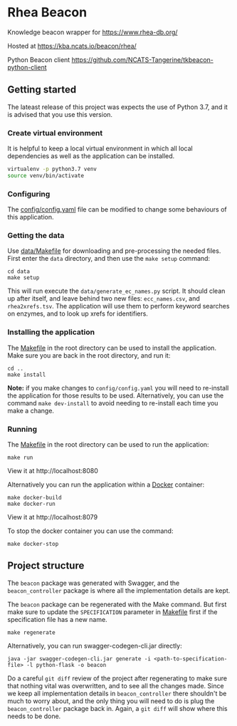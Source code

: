 # Rhea Beacon

Knowledge beacon wrapper for https://www.rhea-db.org/

Hosted at https://kba.ncats.io/beacon/rhea/

Python Beacon client https://github.com/NCATS-Tangerine/tkbeacon-python-client

## Getting started

The lateast  release of this project was expects the use of Python 3.7, and it is advised that you use this version.

### Create virtual environment

It is helpful to keep a local virtual environment in which all local dependencies as well as the application can be installed.

```sh
virtualenv -p python3.7 venv
source venv/bin/activate
```

### Configuring

The [config/config.yaml](config/config.yaml) file can be modified to change some behaviours of this application.

### Getting the data

Use [data/Makefile](data/Makefile) for downloading and pre-processing the needed files. First enter the `data` directory, and then use the `make setup` command:
```shell
cd data
make setup
```
This will run execute the `data/generate_ec_names.py` script. It should clean up after itself, and leave behind two new files: `ecc_names.csv`, and `rhea2xrefs.tsv`. The application will use them to perform keyword searches on enzymes, and to look up xrefs for identifiers.

### Installing the application

The [Makefile](Makefile) in the root directory can be used to install the application. Make sure you are back in the root directory, and run it:

```shell
cd ..
make install
```

**Note:** if you make changes to `config/config.yaml` you will need to re-install the application for those results to be used. Alternatively, you can use the command `make dev-install` to avoid needing to re-install each time you make a change.

### Running

The [Makefile](Makefile) in the root directory can be used to run the application:

```shell
make run
```

View it at http://localhost:8080

Alternatively you can run the application within a [Docker](https://docs.docker.com/engine/installation/) container:

```shell
make docker-build
make docker-run
```

View it at http://localhost:8079

To stop the docker container you can use the command:

```shell
make docker-stop
```

## Project structure


The `beacon` package was generated with Swagger, and the `beacon_controller` package is where all the implementation details are kept.

The `beacon` package can be regenerated with the Make command. But first make sure to update the `SPECIFICATION` parameter in [Makefile](Makefile) first if the specification file has a new name.

```
make regenerate
```

Alternatively, you can run swagger-codegen-cli.jar directly:

```
java -jar swagger-codegen-cli.jar generate -i <path-to-specification-file> -l python-flask -o beacon
```

Do a careful `git diff` review of the project after regenerating to make sure that nothing vital was overwritten, and to see all the changes made. Since we keep all implementation details in `beacon_controller` there shouldn't be much to worry about, and the only thing you will need to do is plug the `beacon_controller` package back in. Again, a `git diff` will show where this needs to be done.
